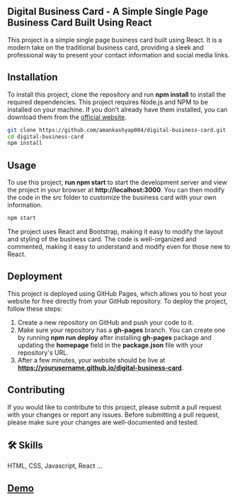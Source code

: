 ## Digital Business Card - A Simple Single Page Business Card Built Using React

This project is a simple single page business card built using React. It is a modern take on the traditional business card, providing a sleek and professional way to present your contact information and social media links.

## Installation

To install this project, clone the repository and run **npm install** to install the required dependencies. This project requires Node.js and NPM to be installed on your machine. If you don't already have them installed, you can download them from the [official website](https://nodejs.org/en).

```bash
git clone https://github.com/amankashyap004/digital-business-card.git
cd digital-business-card
npm install
```

## Usage

To use this project, **run npm start** to start the development server and view the project in your browser at **http://localhost:3000**. You can then modify the code in the src folder to customize the business card with your own information.

```bash
npm start
```

The project uses React and Bootstrap, making it easy to modify the layout and styling of the business card. The code is well-organized and commented, making it easy to understand and modify even for those new to React.

## Deployment

This project is deployed using GitHub Pages, which allows you to host your website for free directly from your GitHub repository. To deploy the project, follow these steps:

1. Create a new repository on GitHub and push your code to it.
2. Make sure your repository has a **gh-pages** branch. You can create one by running **npm run deploy** after installing **gh-pages** package and updating the **homepage** field in the **package.json** file with your repository's URL.
3. After a few minutes, your website should be live at **https://yourusername.github.io/digital-business-card**.

## Contributing

If you would like to contribute to this project, please submit a pull request with your changes or report any issues. Before submitting a pull request, please make sure your changes are well-documented and tested.

## 🛠 Skills

HTML, CSS, Javascript, React ...

## [Demo](https://amankashyap004.github.io/digital-business-card/)
